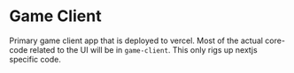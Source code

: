 # Game Client

Primary game client app that is deployed to vercel. Most of the actual core-code related
to the UI will be in `game-client`. This only rigs up nextjs specific code.

<!-- whitespace change -->
